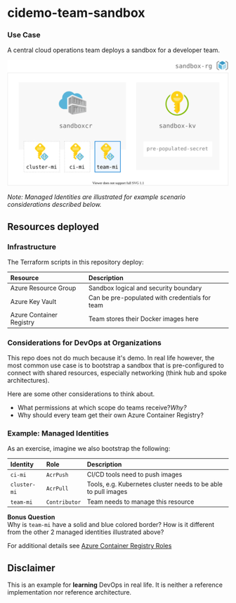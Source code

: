 # cidemo-team-sandbox

### Use Case

A central cloud operations team deploys a sandbox for a developer team. 

<img src="./example-diagram.svg" width="540" alt="Example Sandbox">

_Note: Managed Identities are illustrated for example scenario considerations described below._

## Resources deployed

### Infrastructure

The Terraform scripts in this repository deploy:

| Resource | Description |
|:--|:--|
| Azure Resource Group | Sandbox logical and security boundary |
| Azure Key Vault | Can be pre-populated with credentials for team |
| Azure Container Registry | Team stores their Docker images here |

### Considerations for DevOps at Organizations

This repo does not do much because it's  demo. In real life however, the most common use case is to bootstrap a sandbox that is pre-configured to connect with shared resources, especially networking (think hub and spoke architectures).

Here are some other considerations to think about.

- What permissions at which scope do teams receive?_Why?_
- Why should every team get their own Azure Container Registry?
  
### Example: Managed Identities

As an exercise, imagine we also bootstrap the following:

| Identity | Role | Description |
|:--|:--|:--|
| `ci-mi` | `AcrPush` | CI/CD tools need to push images |
| `cluster-mi` | `AcrPull` | Tools, e.g. Kubernetes cluster needs to be able to pull images |
| `team-mi` | `Contributor` | Team needs to manage this resource |

**Bonus Question**  
Why is `team-mi` have a solid and blue colored border? How is it different from the other 2 managed identities illustrated above?

For additional details see [Azure Container Registry Roles](https://docs.microsoft.com/en-us/azure/container-registry/container-registry-roles)

## Disclaimer

This is an example for **learning** DevOps in real life. It is neither a reference implementation nor reference architecture.
